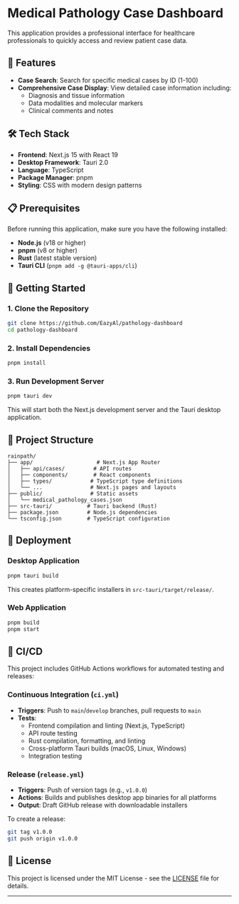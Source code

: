 # Medical Pathology Case Dashboard

This application provides a professional interface for healthcare professionals to quickly access and review patient case data.

## 🚀 Features

- **Case Search**: Search for specific medical cases by ID (1-100)
- **Comprehensive Case Display**: View detailed case information including:
  - Diagnosis and tissue information
  - Data modalities and molecular markers
  - Clinical comments and notes

## 🛠️ Tech Stack

- **Frontend**: Next.js 15 with React 19
- **Desktop Framework**: Tauri 2.0
- **Language**: TypeScript
- **Package Manager**: pnpm
- **Styling**: CSS with modern design patterns

## 📋 Prerequisites

Before running this application, make sure you have the following installed:

- **Node.js** (v18 or higher)
- **pnpm** (v8 or higher)
- **Rust** (latest stable version)
- **Tauri CLI** (`pnpm add -g @tauri-apps/cli`)

## 🚀 Getting Started

### 1. Clone the Repository

```bash
git clone https://github.com/EazyAl/pathology-dashboard
cd pathology-dashboard
```

### 2. Install Dependencies

```bash
pnpm install
```

### 3. Run Development Server

```bash
pnpm tauri dev
```

This will start both the Next.js development server and the Tauri desktop application.

## 📁 Project Structure

```
rainpath/
├── app/                    # Next.js App Router
│   ├── api/cases/         # API routes
│   ├── components/        # React components
│   ├── types/            # TypeScript type definitions
│   └── ...               # Next.js pages and layouts
├── public/               # Static assets
│   └── medical_pathology_cases.json
├── src-tauri/           # Tauri backend (Rust)
├── package.json         # Node.js dependencies
└── tsconfig.json        # TypeScript configuration
```

## 🚀 Deployment

### Desktop Application

```bash
pnpm tauri build
```

This creates platform-specific installers in `src-tauri/target/release/`.

### Web Application

```bash
pnpm build
pnpm start
```

## 🔄 CI/CD

This project includes GitHub Actions workflows for automated testing and releases:

### Continuous Integration (`ci.yml`)
- **Triggers**: Push to `main`/`develop` branches, pull requests to `main`
- **Tests**: 
  - Frontend compilation and linting (Next.js, TypeScript)
  - API route testing
  - Rust compilation, formatting, and linting
  - Cross-platform Tauri builds (macOS, Linux, Windows)
  - Integration testing

### Release (`release.yml`)
- **Triggers**: Push of version tags (e.g., `v1.0.0`)
- **Actions**: Builds and publishes desktop app binaries for all platforms
- **Output**: Draft GitHub release with downloadable installers

To create a release:
```bash
git tag v1.0.0
git push origin v1.0.0
```

## 📝 License

This project is licensed under the MIT License - see the [LICENSE](LICENSE) file for details.

---

